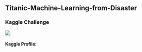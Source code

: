 
<h2>Titanic-Machine-Learning-from-Disaster</h2>
<h3>Kaggle Challenge</h3>




<img src="https://static1.squarespace.com/static/5006453fe4b09ef2252ba068/5095eabce4b06cb305058603/5095eabce4b02d37bef4c24c/1352002236895/100_anniversary_titanic_sinking_by_esai8mellows-d4xbme8.jpg"/>

<h4>Kaggle Profile:</h4>
